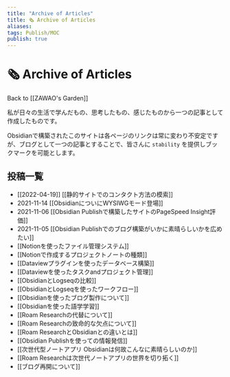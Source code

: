 ```yaml
---
title: "Archive of Articles"
title: 🗞 Archive of Articles
aliases:
tags: Publish/MOC
publish: true
---
```

# 🗞 Archive of Articles
Back to [[ZAWAO's Garden]]


私が日々の生活で学んだもの、思考したもの、感じたものから一つの記事として作成したものです。


Obsidianで構築されたこのサイトは各ページのリンクは常に変わり不安定ですが、ブログとして一つの記事とすることで、皆さんに `stability` を提供しブックマークを可能とします。


## 投稿一覧
-  [[2022-04-19]] [[静的サイトでのコンタクト方法の模索]]
- 2021-11-14 [[ObsidianについにWYSIWGモード登場]]
- 2021-11-06 [[Obsidian Publishで構築したサイトのPageSpeed Insight評価]] 
- 2021-11-05 [[Obsidian Publishでのブログ構築がいかに素晴らしいかを広めたい]]
- [[Notionを使ったファイル管理システム]]
- [[Notionで作成するプロジェクトノートの種類]]
- [[Dataviewプラグインを使ったデータベース構築]]
- [[Dataviewを使ったタスクandプロジェクト管理]]
- [[ObsidianとLogseqの比較]]
- [[ObsidianとLogseqを使ったワークフロー]]
- [[Obsidianを使ったブログ製作について]]
- [[Obsidianを使った語学学習]]
- [[Roam Researchの代替について]]
- [[Roam Researchの致命的な欠点について]]
- [[Roam ResearchとObsidianとの違いとは]]
- [[Obsidian Publishを使っての情報発信]]
- [[次世代型ノートアプリ Obsidianは何故こんなに素晴らしいのか]]
- [[Roam Researchは次世代ノートアプリの世界を切り拓く]] 
- [[ブログ再開について]]

